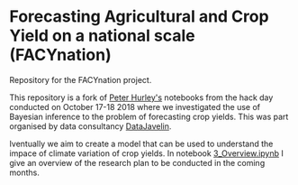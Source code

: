 # Forecasting Agricultural and Crop Yield on a **nation**al scale (FACYnation)
Repository for the FACYnation project.

This repository is a fork of [Peter Hurley's](https://github.com/DataJavelin/FACYnation) notebooks from the hack day conducted on October 17-18 2018 where we investigated the use of Bayesian inference to the problem of forecasting crop yields. This was part organised by data consultancy [DataJavelin](https://www.datajavelin.com/).

Iventually we aim to create a model that can be used to understand the impace of climate variation of crop yields. In notebook [3_Overview.ipynb](3_Overview.ipynb) I give an overview of the research plan to be conducted in the coming months.



